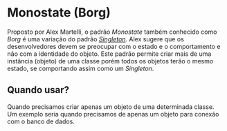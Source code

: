
# Monostate (Borg)

Proposto por Alex Martelli, o padrão _Monostate_ também conhecido como _Borg_ é uma variação do padrão [_Singleton_](../singleton).
Alex sugere que os desenvolvedores devem se preocupar com o estado e o comportamento e não com a identidade do objeto.
Este padrão permite criar mais de uma instância (objeto) de uma classe porém todos os objetos terão o mesmo estado, se comportando assim como um _Singleton_.

## Quando usar?

Quando precisamos criar apenas um objeto de uma determinada classe.
Um exemplo seria quando precisamos de apenas um objeto para conexão com o banco de dados.